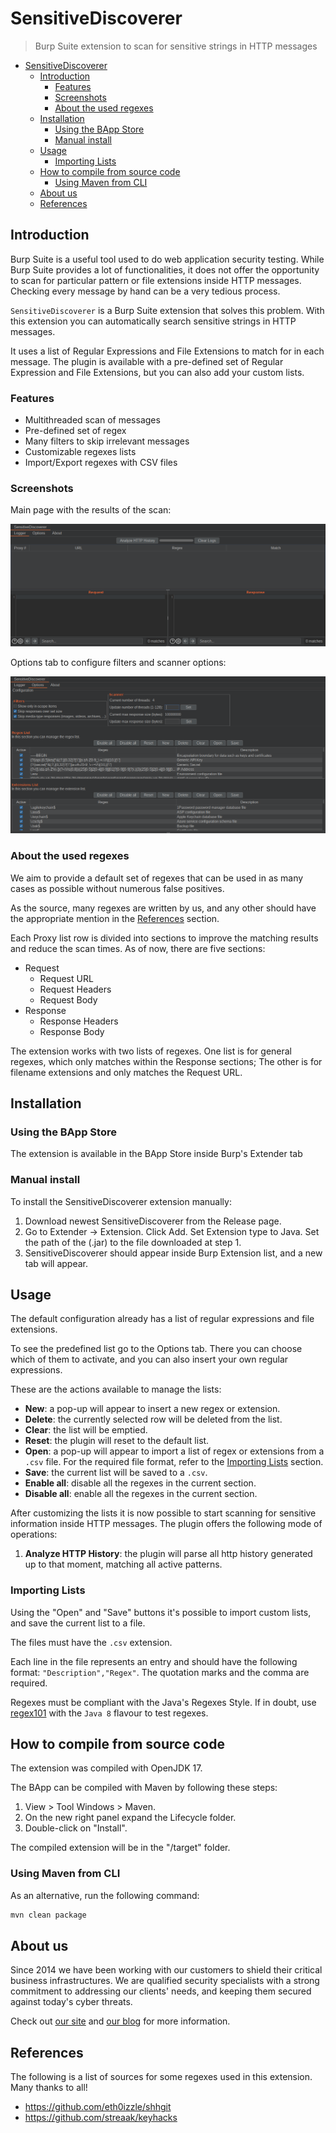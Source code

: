 # SensitiveDiscoverer

> Burp Suite extension to scan for sensitive strings in HTTP messages

<!-- TOC -->
* [SensitiveDiscoverer](#sensitivediscoverer)
  * [Introduction](#introduction)
    * [Features](#features)
    * [Screenshots](#screenshots)
    * [About the used regexes](#about-the-used-regexes)
  * [Installation](#installation)
    * [Using the BApp Store](#using-the-bapp-store)
    * [Manual install](#manual-install)
  * [Usage](#usage)
    * [Importing Lists](#importing-lists)
  * [How to compile from source code](#how-to-compile-from-source-code)
    * [Using Maven from CLI](#using-maven-from-cli)
  * [About us](#about-us)
  * [References](#references)
<!-- TOC -->

## Introduction

Burp Suite is a useful tool used to do web application security testing. While Burp Suite provides a lot of functionalities, it does not offer the opportunity to scan for particular pattern or file extensions inside HTTP messages. Checking every message by hand can be a very tedious process.

`SensitiveDiscoverer` is a Burp Suite extension that solves this problem. With this extension you can automatically search sensitive strings in HTTP messages.

It uses a list of Regular Expressions and File Extensions to match for in each message. The plugin is available with a pre-defined set of Regular Expression and File Extensions, but you can also add your custom lists.

### Features

- Multithreaded scan of messages
- Pre-defined set of regex
- Many filters to skip irrelevant messages
- Customizable regexes lists
- Import/Export regexes with CSV files

### Screenshots

Main page with the results of the scan:

![Logger tab](images/tab-logger.png)

Options tab to configure filters and scanner options:

![Options tab](images/tab-options.png)

### About the used regexes

We aim to provide a default set of regexes that can be used in as many cases as possible without numerous false positives.

As the source, many regexes are written by us, and any other should have the appropriate mention in the [References](#references) section.

Each Proxy list row is divided into sections to improve the matching results and reduce the scan times. As of now, there are five sections:

- Request
  - Request URL
  - Request Headers
  - Request Body
- Response
  - Response Headers
  - Response Body

The extension works with two lists of regexes. One list is for general regexes, which only matches within the Response sections; The other is for filename extensions and only matches the Request URL.

## Installation

### Using the BApp Store

The extension is available in the BApp Store inside Burp's Extender tab

### Manual install

To install the SensitiveDiscoverer extension manually:

1. Download newest SensitiveDiscoverer from the Release page.
2. Go to Extender -> Extension. Click Add. Set Extension type to Java. Set the path of the (.jar) to the file downloaded at step 1.
3. SensitiveDiscoverer should appear inside Burp Extension list, and a new tab will appear.

## Usage

The default configuration already has a list of regular expressions and file extensions.

To see the predefined list go to the Options tab. There you can choose which of them to activate, and you can also insert your own regular expressions.

These are the actions available to manage the lists:

- **New**: a pop-up will appear to insert a new regex or extension.
- **Delete**: the currently selected row will be deleted from the list.
- **Clear**: the list will be emptied.
- **Reset**: the plugin will reset to the default list.
- **Open**: a pop-up will appear to import a list of regex or extensions from a `.csv` file. For the required file format, refer to the [Importing Lists](#importing-lists) section.
- **Save**: the current list will be saved to a `.csv`.
- **Enable all**: disable all the regexes in the current section.
- **Disable all**: enable all the regexes in the current section.

After customizing the lists it is now possible to start scanning for sensitive information inside HTTP messages. The plugin offers the following mode of operations:

1. **Analyze HTTP History**: the plugin will parse all http history generated up to that moment, matching all active patterns.

### Importing Lists

Using the "Open" and "Save" buttons it's possible to import custom lists, and save the current list to a file.

The files must have the `.csv` extension.

Each line in the file represents an entry and should have the following format: `"Description","Regex"`. The quotation marks and the comma are required.

Regexes must be compliant with the Java's Regexes Style. If in doubt, use [regex101](https://regex101.com/) with the `Java 8` flavour to test regexes.

## How to compile from source code

The extension was compiled with OpenJDK 17.

The BApp can be compiled with Maven by following these steps:

1. View > Tool Windows > Maven.
2. On the new right panel expand the Lifecycle folder.
3. Double-click on "Install".

The compiled extension will be in the "/target" folder.

### Using Maven from CLI

As an alternative, run the following command:

```bash
mvn clean package
```

## About us

Since 2014 we have been working with our customers to shield their critical business infrastructures. We are qualified security specialists with a strong commitment to addressing our clients' needs, and keeping them secured against today's cyber threats.

Check out [our site](https://cys4.com/) and [our blog](https://blog.cys4.com/) for more information.

## References

The following is a list of sources for some regexes used in this extension. Many thanks to all!

- https://github.com/eth0izzle/shhgit
- https://github.com/streaak/keyhacks
